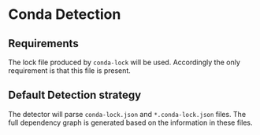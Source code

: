 # Conda Detection

## Requirements

The lock file produced by `conda-lock` will be used. Accordingly the only requirement is that this file is present.

## Default Detection strategy

The detector will parse `conda-lock.json` and `*.conda-lock.json` files. The full dependency graph is generated based on the information in these files.
